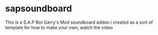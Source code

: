 # sapsoundboard
This is a S.A.P Bot Garry's Mod soundboard addon i created as a sort of template for how to make your own, watch the video

